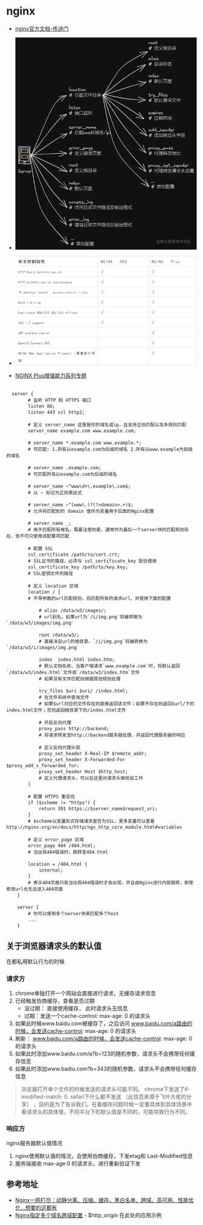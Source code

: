 # nginx


- [nginx官方文档-传送门](https://nginx.org/en/docs/)

- ![nginx](/study/imgs/nginx.webp)

- ![nginx](/study/imgs/nginxplus.png)

- [NGINX Plus增强能力系列专题](https://mp.weixin.qq.com/mp/appmsgalbum?__biz=MzUzMzk5Njc4NQ==&action=getalbum&album_id=1486464352936394755&scene=173&from_msgid=2247485266&from_itemidx=2&count=3&nolastread=1#wechat_redirect)

```nginx

  server {
        # 监听 HTTP 和 HTTPS 端口
        listen 80;
        listen 443 ssl http2;

        # 定义 server_name 这里是你的域名或ip，且支持正则匹配以及多规则匹配
        server_name example.com www.example.com;

        # server_name *.example.com www.example.*;
        # 可匹配: 1.所有以example.com为后缀的域名 2.所有以www.example为前缀的域名

        # server_name .example.com;
        # 可匹配所有以example.com为后缀的域名

        # server_name ~^www\d+\.example\.com$;
        # 以 ~ 标记为正则表达式

        # server_name ~^(www\.)?(?<domain>.+)$;
        # 允许将匹配到的 domain 值作为变量用于后面的Nginx配置

        # server_name _;
        # 用于匹配所有域名。需要注意的是，通常作为最后一个server块的匹配规则存在，但不可只使用该配置项匹配

        # 配置 SSL
        ssl_certificate /path/to/cert.crt;
        # SSL证书的路径，必须与 ssl_certificate_key 配合使用
        ssl_certificate_key /path/to/key.key;
        # SSL密钥文件的路径

        # 定义 location 区域
        location / {
        # 不带参数的url匹配规则，将匹配所有的请求url，并使用下面的配置

            # alias /data/w3/images/;
            # url别名，如果url为`/i/img.png`将被转换为`/data/w3/images/img.png`

            root /data/w3/;
            # 直接决定url的根目录，`/i/img.png`将被转换为`/data/w3/i/images/img.png`

            index  index.html index.htm;
            # 默认文档名称，当客户端请求`www.example.com`时，将默认返回`/data/w3/index.html`文件或`/data/w3/index.htm`文件
            # 如果没有文件匹配则根据其他规则处理

            try_files $uri $uri/ /index.html;
            # 在文件系统中查询文件
            # 如果$url对应的文件存在则直接返回该文件；如果不存在则返回$url/下的index.html文件；否则返回根目录下的/index.html文件

            # 开启反向代理
            proxy_pass http://backend;
            # 将请求转发至http://backend服务器处理，并返回代理服务器的响应

            # 定义反向代理头部
            proxy_set_header X-Real-IP $remote_addr;
            proxy_set_header X-Forwarded-For $proxy_add_x_forwarded_for;
            proxy_set_header Host $http_host;
            # 定义代理请求头，可以在这里对请求头做校验工作
        }

        # 配置 HTTPS 重定向
        if ($scheme != "https") {
            return 301 https://$server_name$request_uri;
        }
        # $scheme以变量形式存储请求是否为SSL，更多变量可以查看 http://nginx.org/en/docs/http/ngx_http_core_module.html#variables

        # 定义 error_page 区域
        error_page 404 /404.html;
        # 当出现404错误时，跳转至404.html

        location = /404.html {
            internal;
        }
        # 表示404页面只有当出现404错误时才会出现，并且由Nginx进行内部跳转，即使修改url也无法进入404页面
    }

    server {
        # 你可以使用多个server块来匹配多个host
        ...
    }

```

## 关于浏览器请求头的默认值

在都私用默认行为的时候
### 请求方

1. chrome单独打开一个网站会直接进行请求，无缓存请求信息
2. 已经触发协商缓存，查看是否过期
    - 没过期： 直接使用缓存， 此时请求头无信息
    - 过期：发送一个cache-control: max-age: 0 的请求头
3. 如果此时候www.baidu.com被缓存了，之后访问 www.baidu.com/a路由的时候，会发送cache-control: max-age: 0 的请求头
4. 刷新：  www.baidu.com/a路由的时候，会发送cache-control: max-age: 0 的请求头
5. 如果此时添加www.baidu.com/a?b=123的随机参数，请求头不会携带任何缓存信息
6. 如果此时添加www.badiu.com?b=343的随机参数，请求头不会携带任何缓存信息

> 浏览器打开单个文件的时候发送的请求头可能不同。 chrome下发送了if-modified-match: 0. safari下什么都不发送 （此信息来源于飞叶大佬的分享） ，目的是为了告诉我们，在看缓存问题时候一定要具体到具体场景中看请求头的具体值，不同平台下的默认值是不同的，可能导致行为不同。

### 响应方
nginx服务器默认值情况

1. nginx使用默认值的情况，会使用协商缓存，下发etag和 Last-Modified信息
2. 服务端接收 max-age:0 的请求头，进行重新验证下发

## 参考地址

- [Nginx一网打尽：动静分离、压缩、缓存、黑白名单、跨域、高可用、性能优化...想要的这都有](https://juejin.cn/post/7112826654291918855#heading-15)
- [Nginx指定多个域名跨域配置](https://zhuanlan.zhihu.com/p/397562478) - $http_origin 在此处的应用示例